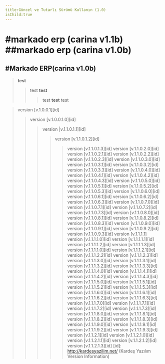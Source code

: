 ```yaml
---
title:Güncel ve Tutarlı Sürümü Kullanın (1.0)
isChild:true
---
```

#markado erp (carina v1.1b)
##markado erp (carina v1.0b)
=======

#Markado ERP(carina v1.0b)
-------
>**test**
>>test
>>**test**
>>>test
>>>**test**
>test





>  version    [v.1.0.0.1][id]
>> version    [v.1.0.0.1.0][id]   
>>>version    |v.1.1.0.1.1][id]
>>>>version    [v.1.1.0.1.2][id]
>>>>>version    [v.1.1.0.1.3][id]
>> version    [v.1.1.0.2.0][id]
>>>version    [v.1.1.0.2.1][id]
>>>version    [v.1.1.0.2.2][id]
>>>version    [v.1.1.0.2.3][id]
>> version    [v.1.1.0.3.0][id]
>>>version    [v.1.1.0.3.1][id]
>>>version    [v.1.1.0.3.2][id]
>>>version    [v.1.1.0.3.3][id]
>> version    [v.1.1.0.4.0][id]
>>>version    [v.1.1.0.4.1][id]
>>>version    [v.1.1.0.4.2][id]
>>>version    [v.1.1.0.4.3][id]
>> version    [v.1.1.0.5.0][id]
>>>version    [v.1.1.0.5.1][id]
>>>version    [v.1.1.0.5.2][id]
>>>version    [v.1.1.0.5.3][id]
>> version    [v.1.1.0.6.0][id]
>>>version    [v.1.1.0.6.1][id]
>>>version    [v.1.1.0.6.2][id]
>>>version    [v.1.1.0.6.3][id]
>> version    [v.1.1.0.7.0][id]
>>>version    [v.1.1.0.7.1][id]
>>>version    [v.1.1.0.7.2][id]
>>>version    [v.1.1.0.7.3][id]
>> version    [v.1.1.0.8.0][id]
>>>version    [v.1.1.0.8.1][id]
>>>version    [v.1.1.0.8.2][id]
>>>version    [v.1.1.0.8.3][id]
>> version    [v.1.1.0.9.0][id]
>>>version    [v.1.1.0.9.1][id]
>>>version    [v.1.1.0.9.2][id]
>>>version    [v.1.1.0.9.3][id]
>  version    [v.1.1.1.1]
>> version    [v.1.1.1.1.0][id]
>>>version    [v.1.1.1.1.1][id]
>>>version    [v.1.1.1.1.2][id]
>>>version    [v.1.1.1.1.3][id]
>> version    [v.1.1.1.1.0][id]
>>>version    [v.1.1.1.2.1][id]
>>>version    [v.1.1.1.2.2][id]
>>>version    [v.1.1.1.2.3][id]
>> version    [v.1.1.1.3.0][id]
>>>version    [v.1.1.1.3.1][id]
>>>version    [v.1.1.1.3.2][id]
>>>version    [v.1.1.1.3.3][id]
>> version    [v.1.1.1.4.0][id]
>>>version    [v.1.1.1.4.1][id]
>>>version    [v.1.1.1.4.2][id]
>>>version    [v.1.1.1.4.3][id]
>> version    [v.1.1.1.5.0][id]
>>>version    [v.1.1.1.5.1][id]
>>>version    [v.1.1.1.5.2][id]
>>>version    [v.1.1.1.5.3][id]
>> version    [v.1.1.1.6.0][id]
>>>version    [v.1.1.1.6.1][id]
>>>version    [v.1.1.1.6.2][id]
>>>version    [v.1.1.1.6.3][id]
>> version    [v.1.1.1.7.0][id]
>>>version    [v.1.1.1.7.1][id]
>>>version    [v.1.1.1.7.2][id]
>>>version    [v.1.1.1.7.3][id]
>> version    [v.1.1.1.8.0][id]
>>>version    [v.1.1.1.8.1][id]
>>>version    [v.1.1.1.8.2][id]
>>>version    [v.1.1.1.8.3][id]
>> version    [v.1.1.1.9.0][id]
>>>version    [v.1.1.1.9.1][id]
>>>version    [v.1.1.1.9.2][id]
>>>version    [v.1.1.1.9.3][id]
>  version    [v.1.1.2.1][id]
>> version    [v.1.1.2.1.0][id]
>>>version    [v.1.1.2.1.1][id]
>>>version    [v.1.1.2.1.2][id]
>>>version    [v.1.1.2.1.3][id]
[id]: http://kardesyazilim.net/  (Kardeş Yazılım Version Information)